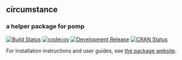 ## **circumstance**

### a helper package for **pomp**

[![Build Status](https://travis-ci.org/kingaa/circumstance.svg?branch=master)](https://travis-ci.org/kingaa/circumstance/)
[![codecov](https://codecov.io/gh/kingaa/circumstance/branch/master/graph/badge.svg)](https://codecov.io/gh/kingaa/circumstance/)
[![Development Release](https://img.shields.io/github/release/kingaa/circumstance.svg)](https://github.com/kingaa/circumstance/)
[![CRAN Status](https://www.r-pkg.org/badges/version/circumstance)](https://cran.r-project.org/package=circumstance)

<!---
[![CRAN RStudio mirror downloads](https://cranlogs.r-pkg.org/badges/circumstance)](https://www.r-pkg.org/pkg/circumstance/)
-->


For installation instructions and user guides, see [the package website](https://kingaa.github.io/circumstance/).
